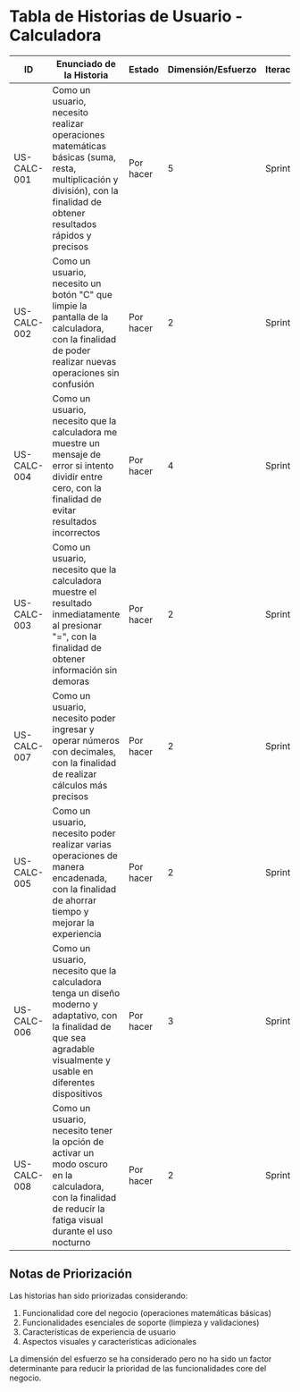 # Tabla de Historias de Usuario - Calculadora

| ID | Enunciado de la Historia | Estado | Dimensión/Esfuerzo | Iteración | Prioridad Ajustada | Comentarios |
|---|---|---|---|---|---|---|
| US-CALC-001 | Como un usuario, necesito realizar operaciones matemáticas básicas (suma, resta, multiplicación y división), con la finalidad de obtener resultados rápidos y precisos | Por hacer | 5 | Sprint 1 | Alta | Incluir validaciones para números negativos |
| US-CALC-002 | Como un usuario, necesito un botón "C" que limpie la pantalla de la calculadora, con la finalidad de poder realizar nuevas operaciones sin confusión | Por hacer | 2 | Sprint 1 | Alta | Considerar estado inicial |
| US-CALC-004 | Como un usuario, necesito que la calculadora me muestre un mensaje de error si intento dividir entre cero, con la finalidad de evitar resultados incorrectos | Por hacer | 4 | Sprint 1 | Alta | Validar todos los casos de error |
| US-CALC-003 | Como un usuario, necesito que la calculadora muestre el resultado inmediatamente al presionar "=", con la finalidad de obtener información sin demoras | Por hacer | 2 | Sprint 1 | Media | Optimizar tiempo de respuesta |
| US-CALC-007 | Como un usuario, necesito poder ingresar y operar números con decimales, con la finalidad de realizar cálculos más precisos | Por hacer | 2 | Sprint 2 | Media | Validar formato de decimales |
| US-CALC-005 | Como un usuario, necesito poder realizar varias operaciones de manera encadenada, con la finalidad de ahorrar tiempo y mejorar la experiencia | Por hacer | 2 | Sprint 2 | Media | Implementar precedencia de operadores |
| US-CALC-006 | Como un usuario, necesito que la calculadora tenga un diseño moderno y adaptativo, con la finalidad de que sea agradable visualmente y usable en diferentes dispositivos | Por hacer | 3 | Sprint 2 | Baja | Seguir principios de diseño responsive |
| US-CALC-008 | Como un usuario, necesito tener la opción de activar un modo oscuro en la calculadora, con la finalidad de reducir la fatiga visual durante el uso nocturno | Por hacer | 2 | Sprint 2 | Baja | Persistir preferencia de tema |

## Notas de Priorización

Las historias han sido priorizadas considerando:

1. Funcionalidad core del negocio (operaciones matemáticas básicas)
2. Funcionalidades esenciales de soporte (limpieza y validaciones)
3. Características de experiencia de usuario
4. Aspectos visuales y características adicionales

La dimensión del esfuerzo se ha considerado pero no ha sido un factor determinante para reducir la prioridad de las funcionalidades core del negocio.